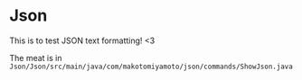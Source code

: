 # Json
This is to test JSON text formatting! &lt;3

The meat is in ``Json/Json/src/main/java/com/makotomiyamoto/json/commands/ShowJson.java``
